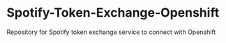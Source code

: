 # Spotify-Token-Exchange-Openshift
Repository for Spotify token exchange service to connect with Openshift
